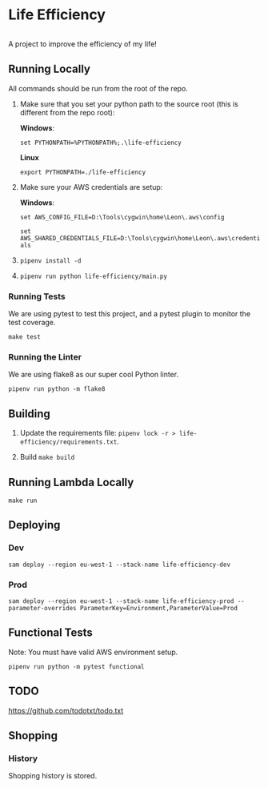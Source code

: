 # Life Efficiency

[![<LeonPatmore>](https://circleci.com/gh/LeonPatmore/life-efficiency.svg?style=shield)](<LINK>)


A project to improve the efficiency of my life!

## Running Locally

All commands should be run from the root of the repo.

1. Make sure that you set your python path to the source root (this is different from the repo root):

    **Windows**:

    `set PYTHONPATH=%PYTHONPATH%;.\life-efficiency`

    **Linux**

    `export PYTHONPATH=./life-efficiency`

2. Make sure your AWS credentials are setup:

    **Windows**:

    `set AWS_CONFIG_FILE=D:\Tools\cygwin\home\Leon\.aws\config`

    `set AWS_SHARED_CREDENTIALS_FILE=D:\Tools\cygwin\home\Leon\.aws\credentials`

2. `pipenv install -d`

3. `pipenv run python life-efficiency/main.py`

### Running Tests

We are using pytest to test this project, and a pytest plugin to monitor the test coverage.

`make test`

### Running the Linter

We are using flake8 as our super cool Python linter.

`pipenv run python -m flake8`

## Building

1. Update the requirements file: `pipenv lock -r > life-efficiency/requirements.txt`.

2. Build `make build`

## Running Lambda Locally

`make run`

## Deploying

### Dev

`sam deploy --region eu-west-1 --stack-name life-efficiency-dev`

### Prod

`sam deploy --region eu-west-1 --stack-name life-efficiency-prod --parameter-overrides ParameterKey=Environment,ParameterValue=Prod`

## Functional Tests

Note: You must have valid AWS environment setup.

`pipenv run python -m pytest functional`

## TODO

https://github.com/todotxt/todo.txt

## Shopping

### History

Shopping history is stored.
